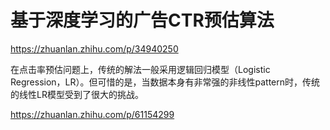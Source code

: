 # 基于深度学习的广告CTR预估算法
https://zhuanlan.zhihu.com/p/34940250  

在点击率预估问题上，传统的解法一般采用逻辑回归模型（Logistic Regression，LR）。但可惜的是，当数据本身有非常强的非线性pattern时，传统的线性LR模型受到了很大的挑战。  


https://zhuanlan.zhihu.com/p/61154299  
